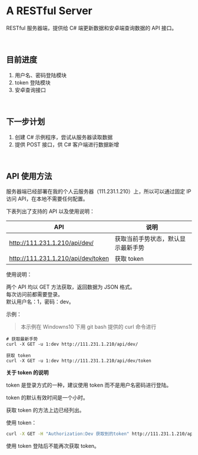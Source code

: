 # A RESTful Server

RESTful 服务器端，提供给 C# 端更新数据和安卓端查询数据的 API 接口。

<br>

## 目前进度

1. 用户名、密码登陆模块
2. token 登陆模块
3. 安卓查询接口

<br>

## 下一步计划

1. 创建 C# 示例程序，尝试从服务器读取数据
2. 提供 POST 接口，供 C# 客户端进行数据新增

<br>

## API 使用方法

服务器端已经部署在我的个人云服务器（111.231.1.210）上，所以可以通过固定 IP 访问 API，在本地不需要任何配置。

下表列出了支持的 API 以及使用说明：

API|说明
---|---
http://111.231.1.210/api/dev/|获取当前手势状态，默认显示最新手势
http://111.231.1.210/api/dev/token|获取 token

使用说明：

两个 API 均以 GET 方法获取，返回数据为 JSON 格式。  
每次访问前都需要登录。  
默认用户名：1，密码：dev。

示例：

> 本示例在 Windowns10 下用 git bash 提供的 curl 命令进行

```
# 获取最新手势
curl -X GET -u 1:dev http://111.231.1.210/api/dev/
```

```
获取 token
curl -X GET -u 1:dev http://111.231.1.210/api/dev/token
```

**关于 token 的说明**

token 是登录方式的一种，建议使用 token 而不是用户名密码进行登陆。

token 的默认有效时间是一个小时。

获取 token 的方法上边已经列出。

使用 token：

```bash
curl -X GET -H "Authorization:Dev 获取到的token" http://111.231.1.210/api/dev
```

使用 token 登陆后不能再次获取 token。
